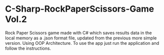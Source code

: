 # C-Sharp-RockPaperScissors-Game Vol.2
Rock Paper Scissors game made with C# which saves results data in the local memory as a .json format file, updated from the previous more simple version.
Using OOP Architecture. To use the app just run the application and follow the instructions.

